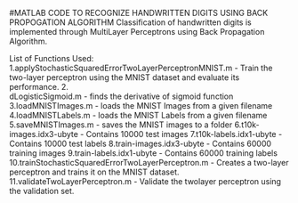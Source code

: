 #MATLAB CODE TO RECOGNIZE HANDWRITTEN DIGITS USING BACK PROPOGATION ALGORITHM
Classification of handwritten digits is implemented through MultiLayer Perceptrons using Back Propagation Algorithm.

List of Functions Used:
1.applyStochasticSquaredErrorTwoLayerPerceptronMNIST.m - Train the two-layer perceptron using the MNIST dataset and evaluate its 									performance.
2.<br/>dLogisticSigmoid.m - finds the derivative of sigmoid function
3.loadMNISTImages.m - loads the MNIST Images from a given filename
4.loadMNISTLabels.m - loads the MNIST Labels from a given filename
5.saveMNISTImages.m - saves the MNIST images to a folder
6.t10k-images.idx3-ubyte - Contains 10000 test images
7.t10k-labels.idx1-ubyte - Contains 10000 test labels
8.train-images.idx3-ubyte - Contains 60000 training images
9.train-labels.idx1-ubyte - Contains 60000 training labels
10.trainStochasticSquaredErrorTwoLayerPerceptron.m - Creates a two-layer perceptron and trains it on the MNIST dataset.
11.validateTwoLayerPerceptron.m - Validate the twolayer perceptron using the validation set.
